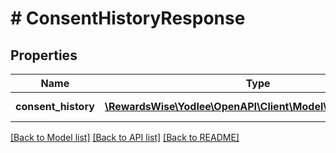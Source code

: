 # # ConsentHistoryResponse

## Properties

Name | Type | Description | Notes
------------ | ------------- | ------------- | -------------
**consent_history** | [**\RewardsWise\Yodlee\OpenAPI\Client\Model\ConsentHistory[]**](ConsentHistory.md) |  | [optional] [readonly]

[[Back to Model list]](../../README.md#models) [[Back to API list]](../../README.md#endpoints) [[Back to README]](../../README.md)
